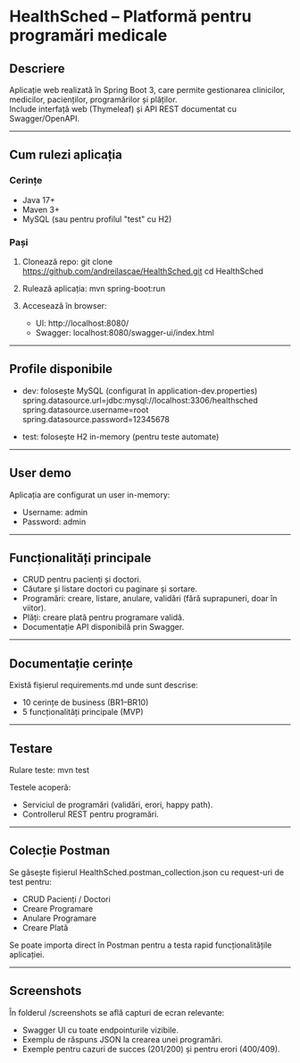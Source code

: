 # HealthSched – Platformă pentru programări medicale

## Descriere
Aplicație web realizată în Spring Boot 3, care permite gestionarea clinicilor, medicilor, pacienților, programărilor și plăților.  
Include interfață web (Thymeleaf) și API REST documentat cu Swagger/OpenAPI.

---

## Cum rulezi aplicația

### Cerințe
- Java 17+
- Maven 3+
- MySQL (sau pentru profilul "test" cu H2)

### Pași
1) Clonează repo:
   git clone https://github.com/andreilascae/HealthSched.git
   cd HealthSched

2) Rulează aplicația:
   mvn spring-boot:run

3) Accesează în browser:
   - UI: http://localhost:8080/
   - Swagger: localhost:8080/swagger-ui/index.html

---

## Profile disponibile
- dev: folosește MySQL (configurat în application-dev.properties)
  spring.datasource.url=jdbc:mysql://localhost:3306/healthsched
  spring.datasource.username=root
  spring.datasource.password=12345678

- test: folosește H2 in-memory (pentru teste automate)

---

## User demo
Aplicația are configurat un user in-memory:
- Username: admin
- Password: admin

---

## Funcționalități principale
- CRUD pentru pacienți și doctori.
- Căutare și listare doctori cu paginare și sortare.
- Programări: creare, listare, anulare, validări (fără suprapuneri, doar în viitor).
- Plăți: creare plată pentru programare validă.
- Documentație API disponibilă prin Swagger.

---

## Documentație cerințe
Există fișierul requirements.md unde sunt descrise:
- 10 cerințe de business (BR1–BR10)
- 5 funcționalități principale (MVP)


---

## Testare
Rulare teste:
mvn test

Testele acoperă:
- Serviciul de programări (validări, erori, happy path).
- Controllerul REST pentru programări.

---

## Colecție Postman
Se găsește fișierul HealthSched.postman_collection.json cu request-uri de test pentru:
- CRUD Pacienți / Doctori
- Creare Programare
- Anulare Programare
- Creare Plată

Se poate importa direct în Postman pentru a testa rapid funcționalitățile aplicației.

---

## Screenshots
În folderul /screenshots se află capturi de ecran relevante:
- Swagger UI cu toate endpointurile vizibile.
- Exemplu de răspuns JSON la crearea unei programări.
- Exemple pentru cazuri de succes (201/200) și pentru erori (400/409).
